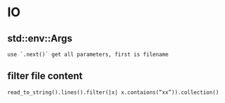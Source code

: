 # IO
 
## std::env::Args
    use `.next()` get all parameters, first is filename
    
## filter file content
    read_to_string().lines().filter(|x| x.contaions(“xx”)).collection()